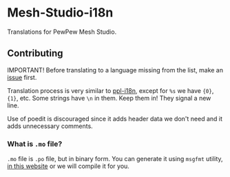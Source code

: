 # Mesh-Studio-i18n
Translations for PewPew Mesh Studio.

## Contributing
IMPORTANT! Before translating to a language missing from the list, make an [issue](https://github.com/pewpewlive/Mesh-Studio-i18n/issues) first.

Translation process is very similar to [ppl-i18n](https://github.com/pewpewlive/ppl-i18n), except for `%s` we have `{0}`, `{1}`, etc. Some strings have `\n` in them. Keep them in! They signal a new line.

Use of poedit is discouraged since it adds header data we don't need and it adds unnecessary comments.

### What is `.mo` file?
`.mo` file is `.po` file, but in binary form. You can generate it using `msgfmt` utility, [in this website](https://ezgif.com/po-to-mo) or we will compile it for you.
